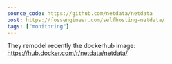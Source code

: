 ```yaml
---
source_code: https://github.com/netdata/netdata
post: https://fossengineer.com/selfhosting-netdata/
tags: ["monitoring"]
---
```



They remodel recently the dockerhub image: https://hub.docker.com/r/netdata/netdata/


